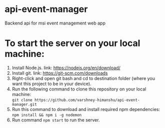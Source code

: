 # api-event-manager
Backend api for msi event management web app

# To start the server on your local machine: 
1. Install Node.js. link: https://nodejs.org/en/download/
2. Install git. link: https://git-scm.com/downloads
3. Right-click and open git bash and cd to destination folder (where you want this project to be in your device). 
4. Run the following command to clone this repository on your local machine:  
   ``git clone https://github.com/varshney-himanshu/api-event-manager.git`` 
5. Run this command to download and install required npm dependencies: 
 ``npm install && npm i -g nodemon``
6. Run command ``npm start`` to run the server. 
